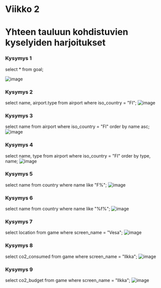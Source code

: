 # Viikko 2
# Yhteen tauluun kohdistuvien kyselyiden harjoitukset

### Kysymys 1
select * from goal;

![image](https://github.com/user-attachments/assets/0c3c22a3-44df-43eb-a25e-7232af04f1e8)

### Kysymys 2
select name, airport.type 
from airport 
where iso_country = "FI";
![image](https://github.com/user-attachments/assets/8c2dcf0e-4167-4795-bb7e-fd0e1e8bbbfe)

### Kysymys 3
select name
from airport
where iso_country = "FI"
order by name asc;
![image](https://github.com/user-attachments/assets/188e1a8c-3378-4efd-826c-b0a0bf077f70)

### Kysymys 4
select name, type
from airport
where iso_country = "FI"
order by type, name;
![image](https://github.com/user-attachments/assets/2af87ffb-abc8-4a6f-a4e7-0cbb53826e91)

### Kysymys 5
select name
from country
where name like "F%";
![image](https://github.com/user-attachments/assets/bea2d520-4c91-4fcf-9576-3000d15df2d6)

### Kysymys 6
select name
from country
where name like "%f%";
![image](https://github.com/user-attachments/assets/59d57db3-0f2e-40ab-9779-a8f08d9d157b)

### Kysymys 7
select location
from game
where screen_name = "Vesa";
![image](https://github.com/user-attachments/assets/e12b7cab-f045-41ab-98ae-b89a27c494e7)

### Kysymys 8
select co2_consumed
from game
where screen_name = "Ilkka";
![image](https://github.com/user-attachments/assets/d8d60b90-c201-4cf0-ac5c-ec011e67d0d5)

### Kysymys 9
select co2_budget
from game
where screen_name = "Ilkka";
![image](https://github.com/user-attachments/assets/31565dae-9de2-42ff-87f1-4eb0396c4bd6)
